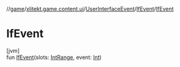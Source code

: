 //[game](../../../../index.md)/[xlitekt.game.content.ui](../../index.md)/[UserInterfaceEvent](../index.md)/[IfEvent](index.md)/[IfEvent](-if-event.md)

# IfEvent

[jvm]\
fun [IfEvent](-if-event.md)(slots: [IntRange](https://kotlinlang.org/api/latest/jvm/stdlib/kotlin.ranges/-int-range/index.html), event: [Int](https://kotlinlang.org/api/latest/jvm/stdlib/kotlin/-int/index.html))

